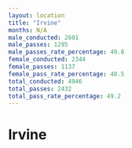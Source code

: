 ```yaml
---
layout: location
title: "Irvine"
months: N/A
male_conducted: 2601
male_passes: 1295
male_passes_rate_percentage: 49.8
female_conducted: 2344
female_passes: 1137
female_pass_rate_percentage: 48.5
total_conducted: 4946
total_passes: 2432
total_pass_rate_percentage: 49.2
---
```


# Irvine
